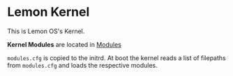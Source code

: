 # Lemon Kernel
This is Lemon OS's Kernel.

**Kernel Modules** are located in [Modules](Modules/)

`modules.cfg` is copied to the initrd. At boot the kernel reads a list of filepaths from `modules.cfg` and loads the respective modules.